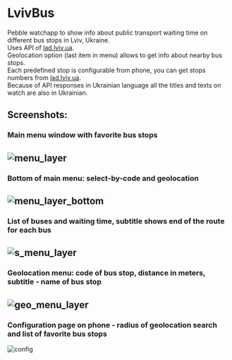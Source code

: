 # LvivBus

Pebble watchapp to show info about public transport waiting time on different bus stops in Lviv, Ukraine.  
Uses API of [lad.lviv.ua](https://lad.lviv.ua).  
Geolocation option (last item in menu) allows to get info about nearby bus stops.  
Each predefined stop is configurable from phone, you can get stops numbers from [lad.lviv.ua](https://lad.lviv.ua).  
Because of API responses in Ukrainian language all the titles and texts on watch are also in Ukrainian.

## Screenshots:
### Main menu window with favorite bus stops   
![menu_layer](/images/IMAG5661.jpg)
---
### Bottom of main menu: select-by-code and geolocation   
![menu_layer_bottom](/images/IMAG5662.jpg)
---
### List of buses and waiting time, subtitle shows end of the route for each bus   
![s_menu_layer](/images/IMAG5660.jpg)
---
### Geolocation menu: code of bus stop, distance in meters, subtitle - name of bus stop   
![geo_menu_layer](/images/IMAG5663.jpg)
---
### Configuration page on phone - radius of geolocation search and list of favorite bus stops   
![config](/images/Screenshot_2017-03-20-14-55-41.png)
